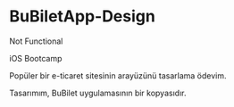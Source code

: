 # BuBiletApp-Design
Not Functional 


iOS Bootcamp

Popüler bir e-ticaret sitesinin arayüzünü tasarlama ödevim.

Tasarımım, BuBilet uygulamasının bir kopyasıdır.
